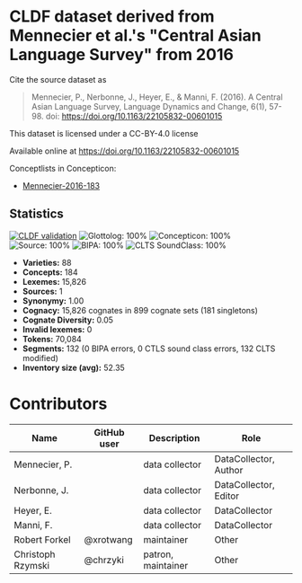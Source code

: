 # CLDF dataset derived from Mennecier et al.'s "Central Asian Language Survey" from 2016

Cite the source dataset as

> Mennecier, P., Nerbonne, J., Heyer, E., & Manni, F. (2016). A Central Asian Language Survey, Language Dynamics and Change, 6(1), 57-98. doi: https://doi.org/10.1163/22105832-00601015

This dataset is licensed under a CC-BY-4.0 license

Available online at https://doi.org/10.1163/22105832-00601015


Conceptlists in Concepticon:
- [Mennecier-2016-183](https://concepticon.clld.org/contributions/Mennecier-2016-183)
## Statistics


[![CLDF validation](https://github.com/lexibank/cals/workflows/CLDF-validation/badge.svg)](https://github.com/lexibank/cals/actions?query=workflow%3ACLDF-validation)
![Glottolog: 100%](https://img.shields.io/badge/Glottolog-100%25-brightgreen.svg "Glottolog: 100%")
![Concepticon: 100%](https://img.shields.io/badge/Concepticon-100%25-brightgreen.svg "Concepticon: 100%")
![Source: 100%](https://img.shields.io/badge/Source-100%25-brightgreen.svg "Source: 100%")
![BIPA: 100%](https://img.shields.io/badge/BIPA-100%25-brightgreen.svg "BIPA: 100%")
![CLTS SoundClass: 100%](https://img.shields.io/badge/CLTS%20SoundClass-100%25-brightgreen.svg "CLTS SoundClass: 100%")

- **Varieties:** 88
- **Concepts:** 184
- **Lexemes:** 15,826
- **Sources:** 1
- **Synonymy:** 1.00
- **Cognacy:** 15,826 cognates in 899 cognate sets (181 singletons)
- **Cognate Diversity:** 0.05
- **Invalid lexemes:** 0
- **Tokens:** 70,084
- **Segments:** 132 (0 BIPA errors, 0 CTLS sound class errors, 132 CLTS modified)
- **Inventory size (avg):** 52.35

# Contributors

Name | GitHub user | Description | Role
 --- | --- | --- | ---
Mennecier, P. | | data collector | DataCollector, Author
Nerbonne, J. | | data collector | DataCollector, Editor
Heyer, E. | | data collector | DataCollector
Manni, F. | | data collector | DataCollector
Robert Forkel | @xrotwang | maintainer | Other
Christoph Rzymski | @chrzyki | patron, maintainer | Other



